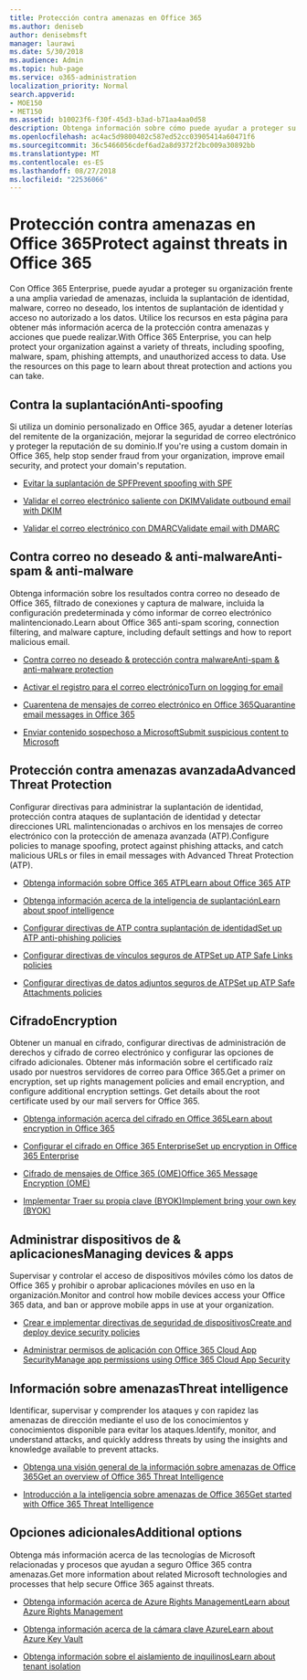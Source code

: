 ```yaml
---
title: Protección contra amenazas en Office 365
ms.author: deniseb
author: denisebmsft
manager: laurawi
ms.date: 5/30/2018
ms.audience: Admin
ms.topic: hub-page
ms.service: o365-administration
localization_priority: Normal
search.appverid:
- MOE150
- MET150
ms.assetid: b10023f6-f30f-45d3-b3ad-b71aa4aa0d58
description: Obtenga información sobre cómo puede ayudar a proteger su organización frente a una amplia variedad de amenazas, incluida la suplantación de identidad, malware, correo no deseado, los intentos de suplantación de identidad y acceso no autorizado a los datos de Office 365 Enterprise.
ms.openlocfilehash: ac4ac5d9800402c587ed52cc03905414a60471f6
ms.sourcegitcommit: 36c5466056cdef6ad2a8d9372f2bc009a30892bb
ms.translationtype: MT
ms.contentlocale: es-ES
ms.lasthandoff: 08/27/2018
ms.locfileid: "22536066"
---
```

# <a name="protect-against-threats-in-office-365"></a><span data-ttu-id="e2ea5-103">Protección contra amenazas en Office 365</span><span class="sxs-lookup"><span data-stu-id="e2ea5-103">Protect against threats in Office 365</span></span>

<span data-ttu-id="e2ea5-p101">Con Office 365 Enterprise, puede ayudar a proteger su organización frente a una amplia variedad de amenazas, incluida la suplantación de identidad, malware, correo no deseado, los intentos de suplantación de identidad y acceso no autorizado a los datos. Utilice los recursos en esta página para obtener más información acerca de la protección contra amenazas y acciones que puede realizar.</span><span class="sxs-lookup"><span data-stu-id="e2ea5-p101">With Office 365 Enterprise, you can help protect your organization against a variety of threats, including spoofing, malware, spam, phishing attempts, and unauthorized access to data. Use the resources on this page to learn about threat protection and actions you can take.</span></span>
  
## <a name="anti-spoofing"></a><span data-ttu-id="e2ea5-106">Contra la suplantación</span><span class="sxs-lookup"><span data-stu-id="e2ea5-106">Anti-spoofing</span></span>

<span data-ttu-id="e2ea5-107">Si utiliza un dominio personalizado en Office 365, ayudar a detener loterías del remitente de la organización, mejorar la seguridad de correo electrónico y proteger la reputación de su dominio.</span><span class="sxs-lookup"><span data-stu-id="e2ea5-107">If you're using a custom domain in Office 365, help stop sender fraud from your organization, improve email security, and protect your domain's reputation.</span></span>
  
- [<span data-ttu-id="e2ea5-108">Evitar la suplantación de SPF</span><span class="sxs-lookup"><span data-stu-id="e2ea5-108">Prevent spoofing with SPF</span></span>](https://go.microsoft.com/fwlink/?linkid=851943)
    
- [<span data-ttu-id="e2ea5-109">Validar el correo electrónico saliente con DKIM</span><span class="sxs-lookup"><span data-stu-id="e2ea5-109">Validate outbound email with DKIM</span></span>](https://go.microsoft.com/fwlink/?linkid=851944)
    
- [<span data-ttu-id="e2ea5-110">Validar el correo electrónico con DMARC</span><span class="sxs-lookup"><span data-stu-id="e2ea5-110">Validate email with DMARC</span></span>](https://go.microsoft.com/fwlink/?linkid=832951)
    
## <a name="anti-spam-amp-anti-malware"></a><span data-ttu-id="e2ea5-111">Contra correo no deseado &amp; anti-malware</span><span class="sxs-lookup"><span data-stu-id="e2ea5-111">Anti-spam &amp; anti-malware</span></span>

<span data-ttu-id="e2ea5-112">Obtenga información sobre los resultados contra correo no deseado de Office 365, filtrado de conexiones y captura de malware, incluida la configuración predeterminada y cómo informar de correo electrónico malintencionado.</span><span class="sxs-lookup"><span data-stu-id="e2ea5-112">Learn about Office 365 anti-spam scoring, connection filtering, and malware capture, including default settings and how to report malicious email.</span></span>
  
- [<span data-ttu-id="e2ea5-113">Contra correo no deseado &amp; protección contra malware</span><span class="sxs-lookup"><span data-stu-id="e2ea5-113">Anti-spam &amp; anti-malware protection</span></span>](anti-spam-and-anti-malware-protection.md)
    
- [<span data-ttu-id="e2ea5-114">Activar el registro para el correo electrónico</span><span class="sxs-lookup"><span data-stu-id="e2ea5-114">Turn on logging for email</span></span>](https://technet.microsoft.com/en-us/library/dn879651.aspx)
    
- [<span data-ttu-id="e2ea5-115">Cuarentena de mensajes de correo electrónico en Office 365</span><span class="sxs-lookup"><span data-stu-id="e2ea5-115">Quarantine email messages in Office 365</span></span>](quarantine-email-messages.md)
    
- [<span data-ttu-id="e2ea5-116">Enviar contenido sospechoso a Microsoft</span><span class="sxs-lookup"><span data-stu-id="e2ea5-116">Submit suspicious content to Microsoft</span></span>](https://technet.microsoft.com/en-us/library/dn762129%28v=exchg.150%29.aspx)
    
## <a name="advanced-threat-protection"></a><span data-ttu-id="e2ea5-117">Protección contra amenazas avanzada</span><span class="sxs-lookup"><span data-stu-id="e2ea5-117">Advanced Threat Protection</span></span>

<span data-ttu-id="e2ea5-118">Configurar directivas para administrar la suplantación de identidad, protección contra ataques de suplantación de identidad y detectar direcciones URL malintencionadas o archivos en los mensajes de correo electrónico con la protección de amenaza avanzada (ATP).</span><span class="sxs-lookup"><span data-stu-id="e2ea5-118">Configure policies to manage spoofing, protect against phishing attacks, and catch malicious URLs or files in email messages with Advanced Threat Protection (ATP).</span></span>
  
- [<span data-ttu-id="e2ea5-119">Obtenga información sobre Office 365 ATP</span><span class="sxs-lookup"><span data-stu-id="e2ea5-119">Learn about Office 365 ATP</span></span>](office-365-atp.md)
    
- [<span data-ttu-id="e2ea5-120">Obtenga información acerca de la inteligencia de suplantación</span><span class="sxs-lookup"><span data-stu-id="e2ea5-120">Learn about spoof intelligence</span></span>](learn-about-spoof-intelligence.md)
    
- [<span data-ttu-id="e2ea5-121">Configurar directivas de ATP contra suplantación de identidad</span><span class="sxs-lookup"><span data-stu-id="e2ea5-121">Set up ATP anti-phishing policies</span></span>](set-up-atp-anti-phishing-policies.md)
    
- [<span data-ttu-id="e2ea5-122">Configurar directivas de vínculos seguros de ATP</span><span class="sxs-lookup"><span data-stu-id="e2ea5-122">Set up ATP Safe Links policies</span></span>](set-up-atp-safe-links-policies.md)
    
- [<span data-ttu-id="e2ea5-123">Configurar directivas de datos adjuntos seguros de ATP</span><span class="sxs-lookup"><span data-stu-id="e2ea5-123">Set up ATP Safe Attachments policies</span></span>](set-up-atp-safe-attachments-policies.md)
    
## <a name="encryption"></a><span data-ttu-id="e2ea5-124">Cifrado</span><span class="sxs-lookup"><span data-stu-id="e2ea5-124">Encryption</span></span>

<span data-ttu-id="e2ea5-p102">Obtener un manual en cifrado, configurar directivas de administración de derechos y cifrado de correo electrónico y configurar las opciones de cifrado adicionales. Obtener más información sobre el certificado raíz usado por nuestros servidores de correo para Office 365.</span><span class="sxs-lookup"><span data-stu-id="e2ea5-p102">Get a primer on encryption, set up rights management policies and email encryption, and configure additional encryption settings. Get details about the root certificate used by our mail servers for Office 365.</span></span>
  
- [<span data-ttu-id="e2ea5-127">Obtenga información acerca del cifrado en Office 365</span><span class="sxs-lookup"><span data-stu-id="e2ea5-127">Learn about encryption in Office 365</span></span>](encryption.md)
    
- [<span data-ttu-id="e2ea5-128">Configurar el cifrado en Office 365 Enterprise</span><span class="sxs-lookup"><span data-stu-id="e2ea5-128">Set up encryption in Office 365 Enterprise</span></span>](set-up-encryption.md)
    
- [<span data-ttu-id="e2ea5-129">Cifrado de mensajes de Office 365 (OME)</span><span class="sxs-lookup"><span data-stu-id="e2ea5-129">Office 365 Message Encryption (OME)</span></span>](ome.md)
    
- [<span data-ttu-id="e2ea5-130">Implementar Traer su propia clave (BYOK)</span><span class="sxs-lookup"><span data-stu-id="e2ea5-130">Implement bring your own key (BYOK)</span></span>](https://docs.microsoft.com/azure/key-vault/key-vault-hsm-protected-keys#implementing-bring-your-own-key-byok-for-azure-key-vault)
    
## <a name="managing-devices-amp-apps"></a><span data-ttu-id="e2ea5-131">Administrar dispositivos de &amp; aplicaciones</span><span class="sxs-lookup"><span data-stu-id="e2ea5-131">Managing devices &amp; apps</span></span>

<span data-ttu-id="e2ea5-132">Supervisar y controlar el acceso de dispositivos móviles cómo los datos de Office 365 y prohibir o aprobar aplicaciones móviles en uso en la organización.</span><span class="sxs-lookup"><span data-stu-id="e2ea5-132">Monitor and control how mobile devices access your Office 365 data, and ban or approve mobile apps in use at your organization.</span></span>
  
- [<span data-ttu-id="e2ea5-133">Crear e implementar directivas de seguridad de dispositivos</span><span class="sxs-lookup"><span data-stu-id="e2ea5-133">Create and deploy device security policies</span></span>](https://support.office.com/article/d310f556-8bfb-497b-9bd7-fe3c36ea2fd6)
    
- [<span data-ttu-id="e2ea5-134">Administrar permisos de aplicación con Office 365 Cloud App Security</span><span class="sxs-lookup"><span data-stu-id="e2ea5-134">Manage app permissions using Office 365 Cloud App Security</span></span>](manage-app-permissions-in-ocas.md)
    
## <a name="threat-intelligence"></a><span data-ttu-id="e2ea5-135">Información sobre amenazas</span><span class="sxs-lookup"><span data-stu-id="e2ea5-135">Threat intelligence</span></span>

<span data-ttu-id="e2ea5-136">Identificar, supervisar y comprender los ataques y con rapidez las amenazas de dirección mediante el uso de los conocimientos y conocimientos disponible para evitar los ataques.</span><span class="sxs-lookup"><span data-stu-id="e2ea5-136">Identify, monitor, and understand attacks, and quickly address threats by using the insights and knowledge available to prevent attacks.</span></span>
  
- [<span data-ttu-id="e2ea5-137">Obtenga una visión general de la información sobre amenazas de Office 365</span><span class="sxs-lookup"><span data-stu-id="e2ea5-137">Get an overview of Office 365 Threat Intelligence</span></span>](office-365-ti.md)
    
- [<span data-ttu-id="e2ea5-138">Introducción a la inteligencia sobre amenazas de Office 365</span><span class="sxs-lookup"><span data-stu-id="e2ea5-138">Get started with Office 365 Threat Intelligence</span></span>](get-started-with-ti.md)
    
## <a name="additional-options"></a><span data-ttu-id="e2ea5-139">Opciones adicionales</span><span class="sxs-lookup"><span data-stu-id="e2ea5-139">Additional options</span></span>

<span data-ttu-id="e2ea5-140">Obtenga más información acerca de las tecnologías de Microsoft relacionadas y procesos que ayudan a seguro Office 365 contra amenazas.</span><span class="sxs-lookup"><span data-stu-id="e2ea5-140">Get more information about related Microsoft technologies and processes that help secure Office 365 against threats.</span></span>
  
- [<span data-ttu-id="e2ea5-141">Obtenga información acerca de Azure Rights Management</span><span class="sxs-lookup"><span data-stu-id="e2ea5-141">Learn about Azure Rights Management</span></span>](https://docs.microsoft.com/information-protection/understand-explore/what-is-azure-rms)
    
- [<span data-ttu-id="e2ea5-142">Obtenga información acerca de la cámara clave Azure</span><span class="sxs-lookup"><span data-stu-id="e2ea5-142">Learn about Azure Key Vault</span></span>](https://docs.microsoft.com/azure/key-vault/)
    
- [<span data-ttu-id="e2ea5-143">Obtenga información sobre el aislamiento de inquilinos</span><span class="sxs-lookup"><span data-stu-id="e2ea5-143">Learn about tenant isolation</span></span>](http://download.microsoft.com/download/3/F/0/3F0420A2-657B-44B6-B21E-D7BD98A94390/Tenant%20Isolation%20in%20Office%20365.pdf)
    

